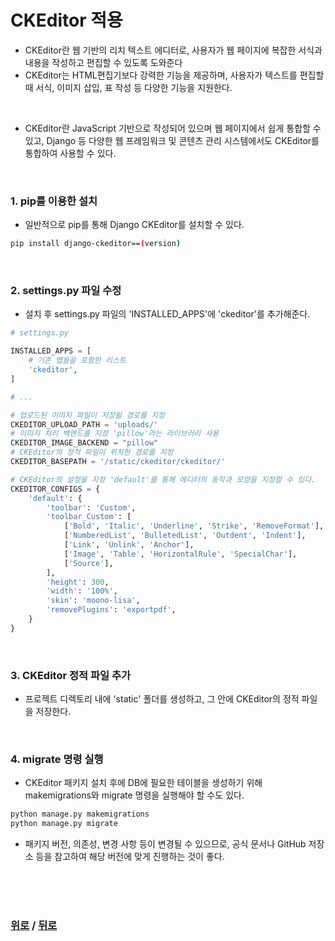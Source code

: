 # CKEditor 적용

- CKEditor란 웹 기반의 리치 텍스트 에디터로, 사용자가 웹 페이지에 복잡한 서식과 내용을 작성하고 편집할 수 있도록 도와준다
- CKEditor는 HTML편집기보다 강력한 기능을 제공하며, 사용자가 텍스트를 편집할 때 서식, 이미지 삽입, 표 작성 등 다양한 기능을 지원한다.

<br>

- CKEditor란 JavaScript 기반으로 작성되어 있으며 웹 페이지에서 쉽게 통합할 수 있고, Django 등 다양한 웹 프레임워크 및 콘텐츠 관리 시스템에서도 CKEditor를 통합하여 사용할 수 있다.

<br>

### 1. pip를 이용한 설치
- 일반적으로 pip를 통해 Django CKEditor를 설치할 수 있다.
```bash
pip install django-ckeditor==(version)
```

<br>

### 2. settings.py 파일 수정
- 설치 후 settings.py 파일의 'INSTALLED_APPS'에 'ckeditor'를 추가해준다.
```python
# settings.py

INSTALLED_APPS = [
    # 기존 앱들을 포함한 리스트
    'ckeditor',
]

# ...

# 업로드된 이미지 파일이 저장될 경로를 지정
CKEDITOR_UPLOAD_PATH = 'uploads/'
# 이미지 처리 백엔드를 지정 'pillow'라는 라이브러리 사용
CKEDITOR_IMAGE_BACKEND = "pillow"
# CKEditor의 정적 파일이 위치한 경로를 지정
CKEDITOR_BASEPATH = '/static/ckeditor/ckeditor/'

# CKEditor의 설정을 지정 'default'를 통해 에디터의 동작과 모양을 지정할 수 있다.
CKEDITOR_CONFIGS = {
    'default': {
        'toolbar': 'Custom',
        'toolbar_Custom': [
            ['Bold', 'Italic', 'Underline', 'Strike', 'RemoveFormat'],
            ['NumberedList', 'BulletedList', 'Outdent', 'Indent'],
            ['Link', 'Unlink', 'Anchor'],
            ['Image', 'Table', 'HorizontalRule', 'SpecialChar'],
            ['Source'],
        ],
        'height': 300,
        'width': '100%',
        'skin': 'moono-lisa',
        'removePlugins': 'exportpdf',
    }
}

```

<br>

### 3. CKEditor 정적 파일 추가
- 프로젝트 디렉토리 내에 'static' 폴더를 생성하고, 그 안에 CKEditor의 정적 파일을 저장한다.

<br>

### 4. migrate 명령 실행
- CKEditor 패키지 설치 후에 DB에 필요한 테이블을 생성하기 위해 makemigrations와 migrate 명령을 실행해야 할 수도 있다.
```bash
python manage.py makemigrations
python manage.py migrate

```

- 패키지 버전, 의존성, 변경 사항 등이 변경될 수 있으므로, 공식 문서나 GitHub 저장소 등을 참고하여 해당 버전에 맞게 진행하는 것이 좋다.

<br>

<br>

<br>

### [위로](#ckeditor-적용) / [뒤로](/django/README.md)